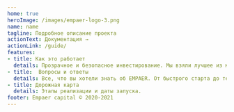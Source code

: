 ```yaml
---
home: true
heroImage: /images/empaer-logo-3.png
name: name
tagline: Подробное описание проекта
actionText: Документация →
actionLink: /guide/
features:
- title: Как это работает
  details: Прозрачное и безопасное инвестирование. Мы взяли лучшее из мира криптовалют и классических инвестиций
- title:  Вопросы и ответы
  details: Все, что вы хотели знать об EMPAER. От быстрого старта до технологических подробностей 
- title: Дорожная карта
  details: Этапы реализации и даты запуска.
footer: Empaer capital © 2020-2021
---
```


